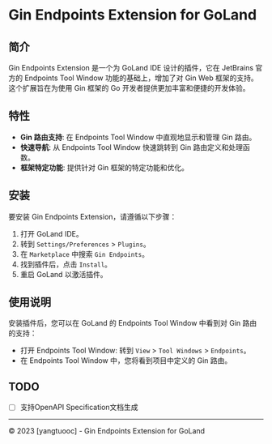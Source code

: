# Gin Endpoints Extension for GoLand

## 简介

Gin Endpoints Extension 是一个为 GoLand IDE 设计的插件，它在 JetBrains 官方的 Endpoints Tool Window
功能的基础上，增加了对 Gin Web 框架的支持。这个扩展旨在为使用 Gin 框架的 Go 开发者提供更加丰富和便捷的开发体验。

## 特性

- **Gin 路由支持**: 在 Endpoints Tool Window 中直观地显示和管理 Gin 路由。
- **快速导航**: 从 Endpoints Tool Window 快速跳转到 Gin 路由定义和处理函数。
- **框架特定功能**: 提供针对 Gin 框架的特定功能和优化。

## 安装

要安装 Gin Endpoints Extension，请遵循以下步骤：

1. 打开 GoLand IDE。
2. 转到 `Settings/Preferences` > `Plugins`。
3. 在 `Marketplace` 中搜索 `Gin Endpoints`。
4. 找到插件后，点击 `Install`。
5. 重启 GoLand 以激活插件。

## 使用说明

安装插件后，您可以在 GoLand 的 Endpoints Tool Window 中看到对 Gin 路由的支持：

- 打开 Endpoints Tool Window: 转到 `View` > `Tool Windows` > `Endpoints`。
- 在 Endpoints Tool Window 中，您将看到项目中定义的 Gin 路由。

## TODO

- [ ] 支持OpenAPI Specification文档生成

---
© 2023 [yangtuooc] - Gin Endpoints Extension for GoLand
